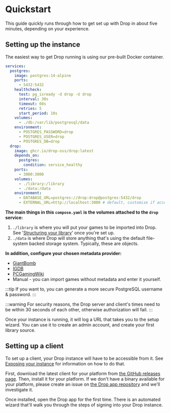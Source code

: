 # Quickstart

This guide quickly runs through how to get set up with Drop in about five minutes, depending on your experience.

## Setting up the instance

The easiest way to get Drop running is using our pre-built Docker container.

```yaml compose.yaml
services:
  postgres:
    image: postgres:14-alpine
    ports:
      - 5432:5432
    healthcheck:
      test: pg_isready -d drop -U drop
      interval: 30s
      timeout: 60s
      retries: 5
      start_period: 10s
    volumes:
      - ./db:/var/lib/postgresql/data
    environment:
      - POSTGRES_PASSWORD=drop
      - POSTGRES_USER=drop
      - POSTGRES_DB=drop
  drop:
    image: ghcr.io/drop-oss/drop:latest
    depends_on:
      postgres:
        condition: service_healthy
    ports:
      - 3000:3000
    volumes:
      - ./library:/library
      - ./data:/data
    environment:
      - DATABASE_URL=postgres://drop:drop@postgres:5432/drop
      - EXTERNAL_URL=http://localhost:3000 # default, customise if accessing from another computer or behind a reverse proxy
```

**The main things in this `compose.yaml` is the volumes attached to the `drop` service:**

1. `./library` is where you will put your games to be imported into Drop. See '[Structuring your library](../library.md#structuring-your-library)' once you're set up.
2. `./data` is where Drop will store anything that's using the default file-system backed storage system. Typically, these are objects.

**In addition, configure your chosen metadata provider:**

- [GiantBomb](../metadata/giantbomb.md)
- [IGDB](../metadata/igdb.md)
- [PCGamingWiki](../metadata/pcgamingwiki.md)
- Manual - you can import games without metadata and enter it yourself. 

:::tip
If you want to, you can generate a more secure PostgreSQL username & password.
:::

:::warning
For security reasons, the Drop server and client's times need to be within 30 seconds of each other, otherwise authorization will fail.
:::

Once your instance is running, it will log a URL that takes you to the setup wizard. You can use it to create an admin account, and create your first library source. 

## Setting up a client

To set up a client, your Drop instance will have to be accessible from it. See [Exposing your instance](/docs/guides/exposing.md) for information on how to do that.

First, download the latest client for your platform from [the GitHub releases page](https://github.com/Drop-OSS/drop-app/releases). Then, install it for your platform. If we don't have a binary available for your platform, please create an issue on [the Drop app repository](https://github.com/Drop-OSS/drop-app) and we'll investigate it.

Once installed, open the Drop app for the first time. There is an automated wizard that'll walk you through the steps of signing into your Drop instance.
